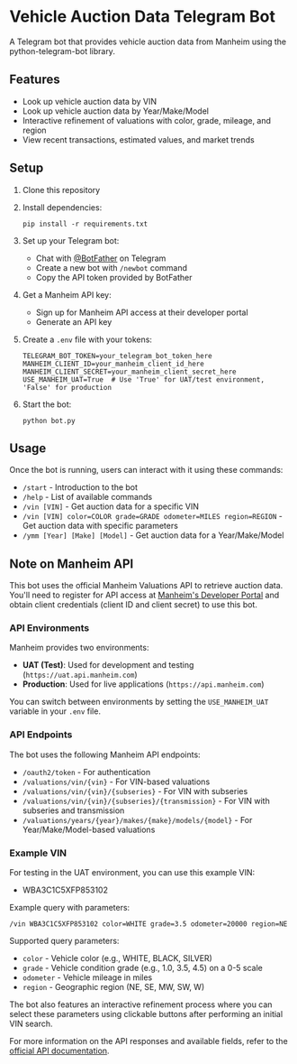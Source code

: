 # Vehicle Auction Data Telegram Bot

A Telegram bot that provides vehicle auction data from Manheim using the python-telegram-bot library.

## Features

- Look up vehicle auction data by VIN
- Look up vehicle auction data by Year/Make/Model
- Interactive refinement of valuations with color, grade, mileage, and region
- View recent transactions, estimated values, and market trends

## Setup

1. Clone this repository
2. Install dependencies:
   ```
   pip install -r requirements.txt
   ```
3. Set up your Telegram bot:
   - Chat with [@BotFather](https://t.me/botfather) on Telegram
   - Create a new bot with `/newbot` command
   - Copy the API token provided by BotFather

4. Get a Manheim API key:
   - Sign up for Manheim API access at their developer portal
   - Generate an API key

5. Create a `.env` file with your tokens:
   ```
   TELEGRAM_BOT_TOKEN=your_telegram_bot_token_here
   MANHEIM_CLIENT_ID=your_manheim_client_id_here
   MANHEIM_CLIENT_SECRET=your_manheim_client_secret_here
   USE_MANHEIM_UAT=True  # Use 'True' for UAT/test environment, 'False' for production
   ```

6. Start the bot:
   ```
   python bot.py
   ```

## Usage

Once the bot is running, users can interact with it using these commands:

- `/start` - Introduction to the bot
- `/help` - List of available commands
- `/vin [VIN]` - Get auction data for a specific VIN
- `/vin [VIN] color=COLOR grade=GRADE odometer=MILES region=REGION` - Get auction data with specific parameters
- `/ymm [Year] [Make] [Model]` - Get auction data for a Year/Make/Model

## Note on Manheim API

This bot uses the official Manheim Valuations API to retrieve auction data. You'll need to register for API access at [Manheim's Developer Portal](https://developer.manheim.com) and obtain client credentials (client ID and client secret) to use this bot.

### API Environments

Manheim provides two environments:
- **UAT (Test)**: Used for development and testing (`https://uat.api.manheim.com`)
- **Production**: Used for live applications (`https://api.manheim.com`)

You can switch between environments by setting the `USE_MANHEIM_UAT` variable in your `.env` file.

### API Endpoints

The bot uses the following Manheim API endpoints:
- `/oauth2/token` - For authentication
- `/valuations/vin/{vin}` - For VIN-based valuations
- `/valuations/vin/{vin}/{subseries}` - For VIN with subseries
- `/valuations/vin/{vin}/{subseries}/{transmission}` - For VIN with subseries and transmission
- `/valuations/years/{year}/makes/{make}/models/{model}` - For Year/Make/Model-based valuations

### Example VIN

For testing in the UAT environment, you can use this example VIN:
- WBA3C1C5XFP853102

Example query with parameters:
```
/vin WBA3C1C5XFP853102 color=WHITE grade=3.5 odometer=20000 region=NE
```

Supported query parameters:
- `color` - Vehicle color (e.g., WHITE, BLACK, SILVER)
- `grade` - Vehicle condition grade (e.g., 1.0, 3.5, 4.5) on a 0-5 scale
- `odometer` - Vehicle mileage in miles
- `region` - Geographic region (NE, SE, MW, SW, W)

The bot also features an interactive refinement process where you can select these parameters using clickable buttons after performing an initial VIN search.

For more information on the API responses and available fields, refer to the [official API documentation](https://developer.manheim.com/#/apis/marketplace/valuations).